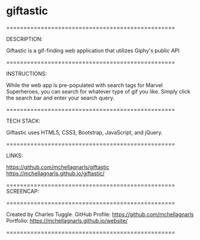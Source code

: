 # giftastic
=================================================

DESCRIPTION:

Giftastic is a gif-finding web application that utilizes Giphy's public API

=================================================

INSTRUCTIONS:

While the web app is pre-populated with search tags for Marvel Superheroes, you can search for whatever type of gif you like. Simply click the search bar and enter your search query.

=================================================

TECH STACK:

Giftastic uses HTML5, CSS3, Bootstrap, JavaScript, and jQuery.

=================================================

LINKS:

https://github.com/mchellagnarls/giftastic
https://mchellagnarls.github.io/giftastic/

=================================================
SCREENCAP:

=================================================


Created by Charles Tuggle. 
GitHub Profile: https://github.com/mchellagnarls
Portfolio: https://mchellagnarls.github.io/website/

=================================================

